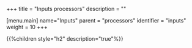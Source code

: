 +++
title = "Inputs processors"
description = ""

[menu.main]
name="Inputs"
parent = "processors"
identifier = "inputs"
weight = 10
+++

{{%children style="h2" description="true"%}}